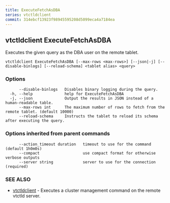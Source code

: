 ```yaml
---
title: ExecuteFetchAsDBA
series: vtctldclient
commit: 314ebcf13923f98945595208d5099eca4a7184ea
---
```

## vtctldclient ExecuteFetchAsDBA

Executes the given query as the DBA user on the remote tablet.

```
vtctldclient ExecuteFetchAsDBA [--max-rows <max-rows>] [--json|-j] [--disable-binlogs] [--reload-schema] <tablet alias> <query>
```

### Options

```
      --disable-binlogs   Disables binary logging during the query.
  -h, --help              help for ExecuteFetchAsDBA
  -j, --json              Output the results in JSON instead of a human-readable table.
      --max-rows int      The maximum number of rows to fetch from the remote tablet. (default 10000)
      --reload-schema     Instructs the tablet to reload its schema after executing the query.
```

### Options inherited from parent commands

```
      --action_timeout duration   timeout to use for the command (default 1h0m0s)
      --compact                   use compact format for otherwise verbose outputs
      --server string             server to use for the connection (required)
```

### SEE ALSO

* [vtctldclient](../)	 - Executes a cluster management command on the remote vtctld server.

